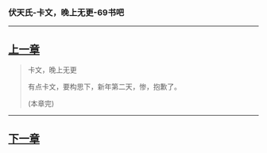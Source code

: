 ### 伏天氏-卡文，晚上无更-69书吧

--------
[上一章](./93ee598cdf49bcc7be96b71a3ac2e07d.md)
--------


>
>
>
>卡文，晚上无更
>
>有点卡文，要构思下，新年第二天，惨，抱歉了。
>
>(本章完)
>
>

--------
[下一章](./635053724743a884d5cd8e5d13ead238.md)
--------
